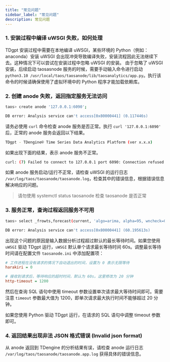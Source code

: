 ```yaml
---
title: "常见问题"
sidebar_label: "常见问题"
description: 常见问题
---
```


### 1. 安装过程中编译 uWSGI 失败，如何处理

TDgpt 安装过程中需要在本地编译 uWSGI，某些环境的 Python（例如：anaconda）安装 uWSGI 会出现冲突导致编译失败，安装流程因此无法继续下去。这种情况下可以尝试在安装过程中忽略 uWSGI 的安装。
由于忽略了 uWSGI 安装，后续启动 taosasnode 服务的时候，需要手动输入命令进行启动 `python3.10 /usr/local/taos/taosanode/lib/taosanalytics/app.py`。执行该命令的时候请确保使用了虚拟环境中的 Python 程序才能加载依赖库。

### 2. 创建 anode 失败，返回指定服务无法访问

```bash
taos> create anode '127.0.0.1:6090';

DB error: Analysis service can't access[0x80000441] (0.117446s)
```

请务必使用 `curl` 命令检查 anode 服务是否正常。执行 `curl '127.0.0.1:6090'` 后，正常的 anode 服务会返回以下结果。

```bash
TDgpt - TDengine© Time Series Data Analytics Platform (ver x.x.x)
```

如果出现下面的结果，表示 anode 服务不正常。

```bash
curl: (7) Failed to connect to 127.0.0.1 port 6090: Connection refused
```

如果 anode 服务启动/运行不正常，请检查 uWSGI 的运行日志 `/var/log/taos/taosanode/taosanode.log`，检查其中的错误信息，根据错误信息解决响应的问题。

> 请勿使用 systemctl status taosanode 检查 taosanode 是否正常

### 3. 服务正常，查询过程返回服务不可用

```bash
taos> select _frowts,forecast(current, 'algo=arima, alpha=95, wncheck=0, rows=20') from d1 where ts<='2017-07-14 10:40:09.999';

DB error: Analysis service can't access[0x80000441] (60.195613s)
```
出现这个问题的原因是输入数据分析过程超过默认的最长等待时间。如果您使用 `uWSGI` 驱动 TDgpt 运行，`uWSGI` 默认单个请求最长等待时间 60s。调整最长等待时间请在配置文件 `taosanode.ini` 中添加配置项：

```ini
# 工作进程在没有请求的情况下自动退出的时间，设置为 0 表示无限等待
harakiri = 0

# 接收到请求后，等待响应的超时时间，默认为 60s。这里修改为 20 分钟
http-timeout = 1200
```

然后在查询 SQL 语句中使用 timeout 参数设置单次请求最大等待时间即可。需要注意 `timeout` 参数最大值为 1200，即单次请求最大执行时间不能够超过 20 分钟。

如果您使用 Python 驱动 TDgpt 运行，在请求的 SQL 语句中调整 timeout 参数即可。

### 4. 返回结果出现非法 JSON 格式错误 (Invalid json format)

从 anode 返回到 TDengine 的分析结果有误，请检查 anode 运行日志 `/var/log/taos/taosanode/taosanode.app.log` 获得具体的错误信息。
